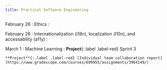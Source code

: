 ```yaml
---
title: Practical Software Engineering
---
```


February 26
: Ethics
  : 

February 28
: Internationalization (i18n), localization (l10n), and accessability (a11y)
  : 

March 1
: Machine Learning
  : **Project**{:.label .label-red} Sprint 3

    **Project**{:.label .label-red} [Individual team collaboration report](https://www.gradescope.com/courses/699955/assignments/3964149/)